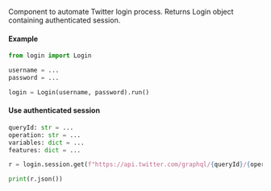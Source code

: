 Component to automate Twitter login process. Returns Login object containing authenticated session.


#### Example
```python
from login import Login

username = ...
password = ...

login = Login(username, password).run()
```

#### Use authenticated session 
```python
queryId: str = ...
operation: str = ...
variables: dict = ...
features: dict = ...

r = login.session.get(f"https://api.twitter.com/graphql/{queryId}/{operation}?variables={variables}&features={features}")

print(r.json())
```
